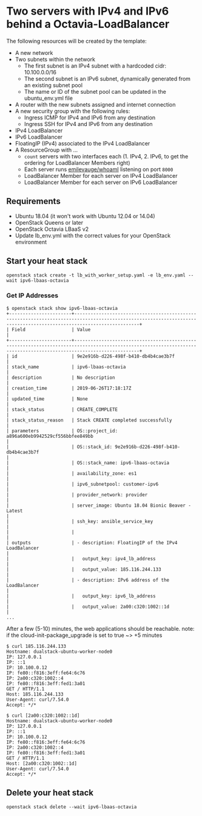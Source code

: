 # Two servers with IPv4 and IPv6 behind a Octavia-LoadBalancer

The following resources will be created by the template:

* A new network
* Two subnets within the network
  * The first subnet is an IPv4 subnet with a hardcoded cidr: 10.100.0.0/16
  * The second subnet is an IPv6 subnet, dynamically generated from an existing subnet pool
  * The name or ID of the subnet pool can be updated in the ubuntu_env.yml file
* A router with the new subnets assigned and internet connection
* A new security group with the following rules:
  * Ingress ICMP for IPv4 and IPv6 from any destination
  * Ingress SSH for IPv4 and IPv6 from any destination
* IPv4 LoadBalancer
* IPv6 LoadBalancer
* FloatingIP (IPv4) associated to the IPv4 LoadBalancer
* A ResourceGroup with ...
  * `count` servers with two interfaces each (1. IPv4, 2. IPv6, to get the ordering for LoadBalancer Members right)
  * Each server runs [emilevauge/whoamI](https://github.com/emilevauge/whoamI) listening on port `8000`
  * LoadBalancer Member for each server on IPv4 LoadBalancer
  * LoadBalancer Member for each server on IPv6 LoadBalancer

## Requirements

* Ubuntu 18.04 (it won't work with Ubuntu 12.04 or 14.04)
* OpenStack Queens or later
* OpenStack Octavia LBaaS v2
* Update lb_env.yml with the correct values for your OpenStack environment

## Start your heat stack

`openstack stack create -t lb_with_worker_setup.yaml -e lb_env.yaml --wait ipv6-lbaas-octavia`

### Get IP Addresses

```
$ openstack stack show ipv6-lbaas-octavia
+-----------------------+--------------------------------------------------------------------------------------------------------------------------------------------------------------------+
| Field                 | Value                                                                                                                                                              |
+-----------------------+--------------------------------------------------------------------------------------------------------------------------------------------------------------------+
| id                    | 9e2e916b-d226-498f-b410-db4b4cae3b7f                                                                                                                               |
| stack_name            | ipv6-lbaas-octavia                                                                                                                                                 |
| description           | No description                                                                                                                                                     |
| creation_time         | 2019-06-26T17:18:17Z                                                                                                                                               |
| updated_time          | None                                                                                                                                                               |
| stack_status          | CREATE_COMPLETE                                                                                                                                                    |
| stack_status_reason   | Stack CREATE completed successfully                                                                                                                                |
| parameters            | OS::project_id: a896a600eb9942529cf556bbfee849bb                                                                                                                   |
|                       | OS::stack_id: 9e2e916b-d226-498f-b410-db4b4cae3b7f                                                                                                                 |
|                       | OS::stack_name: ipv6-lbaas-octavia                                                                                                                                 |
|                       | availability_zone: es1                                                                                                                                             |
|                       | ipv6_subnetpool: customer-ipv6                                                                                                                                     |
|                       | provider_network: provider                                                                                                                                         |
|                       | server_image: Ubuntu 18.04 Bionic Beaver - Latest                                                                                                                  |
|                       | ssh_key: ansible_service_key                                                                                                                                       |
|                       |                                                                                                                                                                    |
| outputs               | - description: FloatingIP of the IPv4 LoadBalancer                                                                                                                 |
|                       |   output_key: ipv4_lb_address                                                                                                                                      |
|                       |   output_value: 185.116.244.133                                                                                                                                    |
|                       | - description: IPv6 address of the LoadBalancer                                                                                                                    |
|                       |   output_key: ipv6_lb_address                                                                                                                                      |
|                       |   output_value: 2a00:c320:1002::1d                                                                                                                                 |
...

```

After a few (5-10) minutes, the web applications should be reachable.
note: if the cloud-init-package_upgrade is set to true ~> +5 minutes

```
$ curl 185.116.244.133
Hostname: dualstack-ubuntu-worker-node0
IP: 127.0.0.1
IP: ::1
IP: 10.100.0.12
IP: fe80::f816:3eff:fe64:6c76
IP: 2a00:c320:1002::4
IP: fe80::f816:3eff:fed1:3a01
GET / HTTP/1.1
Host: 185.116.244.133
User-Agent: curl/7.54.0
Accept: */*

$ curl [2a00:c320:1002::1d]
Hostname: dualstack-ubuntu-worker-node0
IP: 127.0.0.1
IP: ::1
IP: 10.100.0.12
IP: fe80::f816:3eff:fe64:6c76
IP: 2a00:c320:1002::4
IP: fe80::f816:3eff:fed1:3a01
GET / HTTP/1.1
Host: [2a00:c320:1002::1d]
User-Agent: curl/7.54.0
Accept: */*

```

## Delete your heat stack

`openstack stack delete --wait ipv6-lbaas-octavia`

